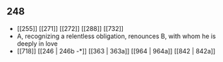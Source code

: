 ## 248
- [[255]] [[271]] [[272]] [[288]] [[732]] 
- A, recognizing a relentless obligation, renounces B, with whom he is deeply in love
- [[718]] [[246 | 246b -*]] [[363 | 363a]] [[964 | 964a]] [[842 | 842a]] 

